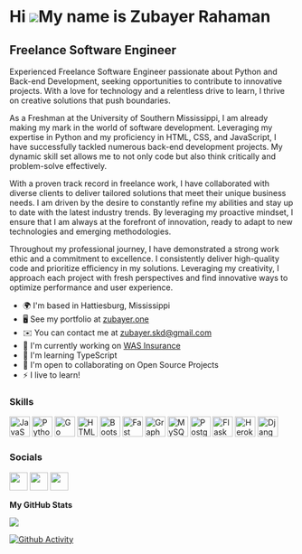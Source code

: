 Hi ![](https://user-images.githubusercontent.com/18350557/176309783-0785949b-9127-417c-8b55-ab5a4333674e.gif)My name is Zubayer Rahaman
=======================================================================================================================================

Freelance Software Engineer
-------------------------
Experienced Freelance Software Engineer passionate about Python and Back-end Development, seeking opportunities to contribute to innovative projects. With a love for technology and a relentless drive to learn, I thrive on creative solutions that push boundaries. 

As a Freshman at the University of Southern Mississippi, I am already making my mark in the world of software development. Leveraging my expertise in Python and my proficiency in HTML, CSS, and JavaScript, I have successfully tackled numerous back-end development projects. My dynamic skill set allows me to not only code but also think critically and problem-solve effectively. 
  
With a proven track record in freelance work, I have collaborated with diverse clients to deliver tailored solutions that meet their unique business needs. I am driven by the desire to constantly refine my abilities and stay up to date with the latest industry trends. By leveraging my proactive mindset, I ensure that I am always at the forefront of innovation, ready to adapt to new technologies and emerging methodologies. 

Throughout my professional journey, I have demonstrated a strong work ethic and a commitment to excellence. I consistently deliver high-quality code and prioritize efficiency in my solutions. Leveraging my creativity, I approach each project with fresh perspectives and find innovative ways to optimize performance and user experience. 

* 🌍  I'm based in Hattiesburg, Mississippi
* 🖥️  See my portfolio at [zubayer.one](http://zubayer.one)
* ✉️  You can contact me at [zubayer.skd@gmail.com](mailto:zubayer.skd@gmail.com)
* 🚀  I'm currently working on [WAS Insurance](http://wiseandsilent.com)
* 🧠  I'm learning TypeScript
* 🤝  I'm open to collaborating on Open Source Projects
* ⚡  I live to learn!

### Skills

<p align="left">
<a href="https://developer.mozilla.org/en-US/docs/Web/JavaScript" target="_blank" rel="noreferrer"><img src="https://raw.githubusercontent.com/danielcranney/readme-generator/main/public/icons/skills/javascript-colored.svg" width="36" height="36" alt="JavaScript" /></a>
<a href="https://www.python.org/" target="_blank" rel="noreferrer"><img src="https://raw.githubusercontent.com/danielcranney/readme-generator/main/public/icons/skills/python-colored.svg" width="36" height="36" alt="Python" /></a>
<a href="https://go.dev/doc/" target="_blank" rel="noreferrer"><img src="https://raw.githubusercontent.com/danielcranney/readme-generator/main/public/icons/skills/go-colored.svg" width="36" height="36" alt="Go" /></a>
<a href="https://developer.mozilla.org/en-US/docs/Glossary/HTML5" target="_blank" rel="noreferrer"><img src="https://raw.githubusercontent.com/danielcranney/readme-generator/main/public/icons/skills/html5-colored.svg" width="36" height="36" alt="HTML5" /></a>
<a href="https://getbootstrap.com/" target="_blank" rel="noreferrer"><img src="https://raw.githubusercontent.com/danielcranney/readme-generator/main/public/icons/skills/bootstrap-colored.svg" width="36" height="36" alt="Bootstrap" /></a>
<a href="https://fastapi.tiangolo.com/" target="_blank" rel="noreferrer"><img src="https://raw.githubusercontent.com/danielcranney/readme-generator/main/public/icons/skills/fastapi-colored.svg" width="36" height="36" alt="Fast API" /></a>
<a href="https://graphql.org/" target="_blank" rel="noreferrer"><img src="https://raw.githubusercontent.com/danielcranney/readme-generator/main/public/icons/skills/graphql-colored.svg" width="36" height="36" alt="GraphQL" /></a>
<a href="https://www.mysql.com/" target="_blank" rel="noreferrer"><img src="https://raw.githubusercontent.com/danielcranney/readme-generator/main/public/icons/skills/mysql-colored.svg" width="36" height="36" alt="MySQL" /></a>
<a href="https://www.postgresql.org/" target="_blank" rel="noreferrer"><img src="https://raw.githubusercontent.com/danielcranney/readme-generator/main/public/icons/skills/postgresql-colored.svg" width="36" height="36" alt="PostgreSQL" /></a>
<a href="https://flask.palletsprojects.com/en/2.0.x/" target="_blank" rel="noreferrer"><img src="https://raw.githubusercontent.com/danielcranney/readme-generator/main/public/icons/skills/flask-colored.svg" width="36" height="36" alt="Flask" /></a>
<a href="https://www.heroku.com/" target="_blank" rel="noreferrer"><img src="https://raw.githubusercontent.com/danielcranney/readme-generator/main/public/icons/skills/heroku-colored.svg" width="36" height="36" alt="Heroku" /></a>
<a href="https://www.djangoproject.com/" target="_blank" rel="noreferrer"><img src="https://raw.githubusercontent.com/danielcranney/readme-generator/main/public/icons/skills/django-colored.svg" width="36" height="36" alt="Django" /></a>
</p>

### Socials

<p align="left"> <a href="https://www.github.com/Zubayer204" target="_blank" rel="noreferrer"><img src="https://raw.githubusercontent.com/danielcranney/readme-generator/main/public/icons/socials/github.svg" width="32" height="32" /></a> <a href="https://www.linkedin.com/in/zuba-the-coder" target="_blank" rel="noreferrer"><img src="https://raw.githubusercontent.com/danielcranney/readme-generator/main/public/icons/socials/linkedin.svg" width="32" height="32" /></a> <a href="https://www.stackoverflow.com/users/14739067/zubayer" target="_blank" rel="noreferrer"><img src="https://raw.githubusercontent.com/danielcranney/readme-generator/main/public/icons/socials/stackoverflow.svg" width="32" height="32" /></a></p>

<b>My GitHub Stats</b>

<a href="http://www.github.com/Zubayer204"><img src="https://github-readme-stats.vercel.app/api?username=Zubayer204" /></a><br>

[![Github Activity](https://github-readme-activity-graph.vercel.app/graph?username=zubayer204&bg_color=121212&color=658f95&line=745353&point=403d3d&area=true&hide_border=true)](https://github.com/Zubayer204)
